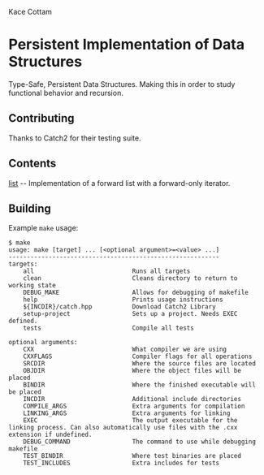 Kace Cottam  

Persistent Implementation of Data Structures
============================================

Type-Safe, Persistent Data Structures. Making this in order to study functional behavior and recursion.


Contributing
------------

Thanks to Catch2 for their testing suite.

Contents
--------

[list](list/) -- Implementation of a forward list with a forward-only iterator.

Building
--------

Example `make` usage:

```
$ make
usage: make [target] ... [<optional argument>=<value> ...]
----------------------------------------------------------
targets:
	all                           Runs all targets
	clean                         Cleans directory to return to working state
	DEBUG_MAKE                    Allows for debugging of makefile
	help                          Prints usage instructions
	${INCDIR}/catch.hpp           Download Catch2 Library
	setup-project                 Sets up a project. Needs EXEC defined.
	tests                         Compile all tests

optional arguments:
	CXX                           What compiler we are using
	CXXFLAGS                      Compiler flags for all operations
	SRCDIR                        Where the source files are located
	OBJDIR                        Where the object files will be placed
	BINDIR                        Where the finished executable will be placed
	INCDIR                        Additional include directories
	COMPILE_ARGS                  Extra arguments for compilation
	LINKING_ARGS                  Extra arguments for linking
	EXEC                          The output executable for the linking process. Can also automatically use files with the .cxx extension if undefined.
	DEBUG_COMMAND                 The command to use while debugging makefile
	TEST_BINDIR                   Where test binaries are placed
	TEST_INCLUDES                 Extra includes for tests
```


